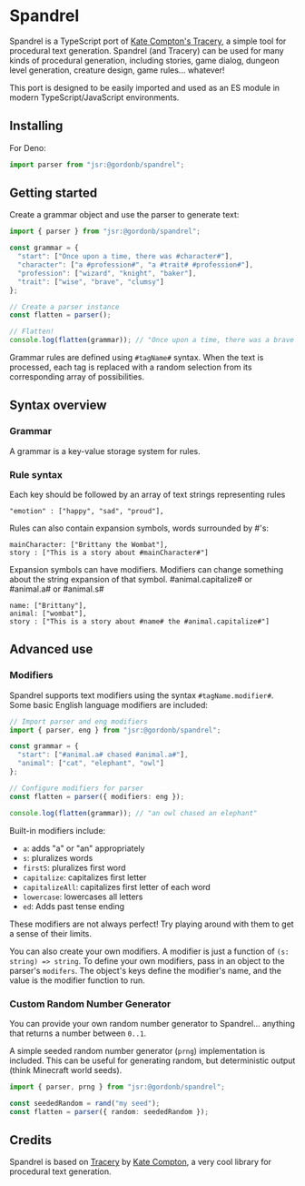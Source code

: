 # Spandrel

Spandrel is a TypeScript port of [Kate Compton's Tracery](https://tracery.io/), a simple tool for procedural text generation. Spandrel (and Tracery) can be used for many kinds of procedural generation, including stories, game dialog, dungeon level generation, creature design, game rules... whatever!

This port is designed to be easily imported and used as an ES module in modern TypeScript/JavaScript environments.

## Installing

For Deno:

```ts
import parser from "jsr:@gordonb/spandrel";
```

## Getting started

Create a grammar object and use the parser to generate text:

```ts
import { parser } from "jsr:@gordonb/spandrel";

const grammar = {
  "start": ["Once upon a time, there was #character#"],
  "character": ["a #profession#", "a #trait# #profession#"],
  "profession": ["wizard", "knight", "baker"],
  "trait": ["wise", "brave", "clumsy"]
};

// Create a parser instance
const flatten = parser();

// Flatten!
console.log(flatten(grammar)); // "Once upon a time, there was a brave knight"
```

Grammar rules are defined using `#tagName#` syntax. When the text is processed, each tag is replaced with a random selection from its corresponding array of possibilities.

## Syntax overview

### Grammar

A grammar is a key-value storage system for rules.

### Rule syntax

Each key should be followed by an array of text strings representing rules

```
"emotion" : ["happy", "sad", "proud"],
```

Rules can also contain expansion symbols, words surrounded by #'s:

```
mainCharacter: ["Brittany the Wombat"],
story : ["This is a story about #mainCharacter#"]
```

Expansion symbols can have modifiers. Modifiers can change something about the string expansion of that symbol. #animal.capitalize# or #animal.a# or #animal.s#

```
name: ["Brittany"],
animal: ["wombat"],
story : ["This is a story about #name# the #animal.capitalize#"]
```

## Advanced use

### Modifiers

Spandrel supports text modifiers using the syntax `#tagName.modifier#`. Some basic English language modifiers are included:

```ts
// Import parser and eng modifiers
import { parser, eng } from "jsr:@gordonb/spandrel";

const grammar = {
  "start": ["#animal.a# chased #animal.a#"],
  "animal": ["cat", "elephant", "owl"]
};

// Configure modifiers for parser
const flatten = parser({ modifiers: eng });

console.log(flatten(grammar)); // "an owl chased an elephant"
```

Built-in modifiers include:
- `a`: adds "a" or "an" appropriately
- `s`: pluralizes words
- `firstS`: pluralizes first word
- `capitalize`: capitalizes first letter
- `capitalizeAll`: capitalizes first letter of each word
- `lowercase`: lowercases all letters
- `ed`: Adds past tense ending

These modifiers are not always perfect! Try playing around with them to get a sense of their limits.

You can also create your own modifiers. A modifier is just a function of `(s: string) => string`. To define your own modifiers, pass in an object to the parser's `modifers`. The object's keys define the modifier's name, and the value is the modifier function to run.

### Custom Random Number Generator

You can provide your own random number generator to Spandrel... anything that returns a number between `0..1`.

A simple seeded random number generator (`prng`) implementation is included. This can be useful for generating random, but deterministic output (think Minecraft world seeds).

```ts
import { parser, prng } from "jsr:@gordonb/spandrel";

const seededRandom = rand("my seed");
const flatten = parser({ random: seededRandom });
```

## Credits

Spandrel is based on [Tracery](https://tracery.io/) by [Kate Compton](https://www.galaxykate.com/), a very cool library for procedural text generation.
